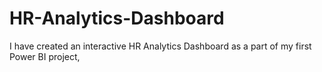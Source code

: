 # HR-Analytics-Dashboard
I have created an interactive HR Analytics Dashboard as a part of my first Power BI project,

